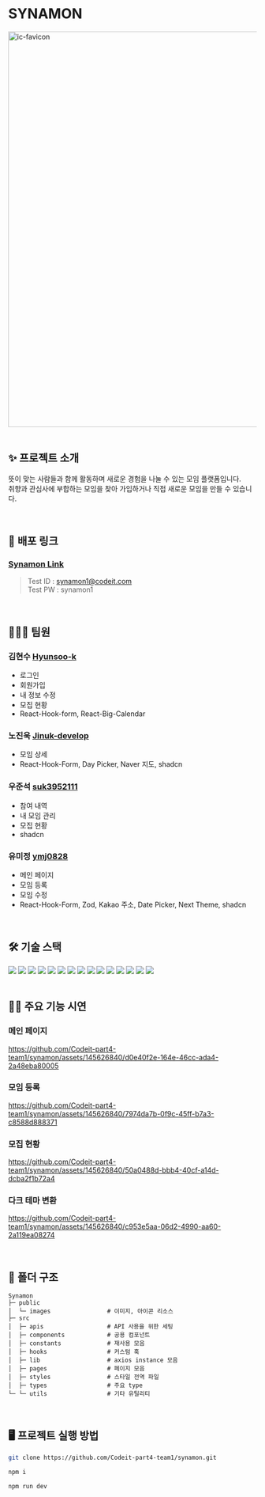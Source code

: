 # SYNAMON
<img width="800" alt="ic-favicon" src="https://github.com/Codeit-part4-team1/synamon/assets/96277798/bf55af1c-65c8-454a-8555-2969e1ab6026">

<br>
<br>

## ✨ 프로젝트 소개
뜻이 맞는 사람들과 함께 활동하며 새로운 경험을 나눌 수 있는 모임 플랫폼입니다.<br>
취향과 관심사에 부합하는 모임을 찾아 가입하거나 직접 새로운 모임을 만들 수 있습니다.

<br>

## 🔗 배포 링크
### [Synamon Link](https://synamon.vercel.app/)
> Test ID : synamon1@codeit.com<br>
> Test PW : synamon1

<br>

## :people_holding_hands: 팀원

### 김현수 [Hyunsoo-k](https://github.com/Hyunsoo-k)
- 로그인
- 회원가입
- 내 정보 수정
- 모집 현황
- React-Hook-form, React-Big-Calendar

### 노진욱 [Jinuk-develop](https://github.com/Jinuk-develop)
- 모임 상세
- React-Hook-Form, Day Picker, Naver 지도, shadcn

### 우준석 [suk3952111](https://github.com/suk3952111)
- 참여 내역
- 내 모임 관리
- 모집 현황
- shadcn

### 유미정 [ymj0828](https://github.com/ymj0828)
- 메인 페이지
- 모임 등록
- 모임 수정
- React-Hook-Form, Zod, Kakao 주소, Date Picker, Next Theme, shadcn

<br>

## 🛠️ 기술 스택
<div style="text-align: left;" "text-align: left;">
  <img src="https://img.shields.io/badge/next.js-000000?style=for-the-badge&logo=Next.js&logoColor=white">
  <img src="https://img.shields.io/badge/typescript-3178c6?style=for-the-badge&logo=Typescript&logoColor=white"/>
  <img src="https://img.shields.io/badge/eslint-4B32C3?style=for-the-badge&logo=eslint&logoColor=white">
  <img src="https://img.shields.io/badge/prettier-F7B93E?style=for-the-badge&logo=prettier&logoColor=white">
  <img src="https://img.shields.io/badge/tailwind CSS-06B6D4?style=for-the-badge&logo=Tailwind CSS&logoColor=white"/>
  <img src="https://img.shields.io/badge/reactquery-FF4154?style=for-the-badge&logo=reactquery&logoColor=white">
  <img src="https://img.shields.io/badge/axios-5A29E4?style=for-the-badge&logo=axios&logoColor=white">
  <img src="https://img.shields.io/badge/reacthookform-EC5990?style=for-the-badge&logo=reacthookform&logoColor=white">
  <img src="https://img.shields.io/badge/zod-3E67B1?style=for-the-badge&logo=Zod&logoColor=white">
  <img src="https://img.shields.io/badge/shadcn/ui-000000?style=for-the-badge&logo=shadcn/ui&logoColor=white">
  <img src="https://img.shields.io/badge/navermap-03C75A?style=for-the-badge&logo=Naver&logoColor=white">
  <img src="https://img.shields.io/badge/kakaopostcode-FFCD00?style=for-the-badge&logo=KakaoTalk&logoColor=white">
  <img src="https://img.shields.io/badge/datepicker-216BA5?style=for-the-badge&logo=&logoColor=white">
  <img src="https://img.shields.io/badge/Git-F05032?style=for-the-badge&logo=Git&logoColor=white">
  <img src="https://img.shields.io/badge/GitHub-181717?style=for-the-badge&logo=GitHub&logoColor=white">
</div>

<br>

## 🧑‍💻 주요 기능 시연

### 메인 페이지
  
https://github.com/Codeit-part4-team1/synamon/assets/145626840/d0e40f2e-164e-46cc-ada4-2a48eba80005

### 모임 등록
  
https://github.com/Codeit-part4-team1/synamon/assets/145626840/7974da7b-0f9c-45ff-b7a3-c8588d888371

### 모집 현황
  
https://github.com/Codeit-part4-team1/synamon/assets/145626840/50a0488d-bbb4-40cf-a14d-dcba2f1b72a4

### 다크 테마 변환
  
https://github.com/Codeit-part4-team1/synamon/assets/145626840/c953e5aa-06d2-4990-aa60-2a119ea08274

<br>

## 📁 폴더 구조
```
Synamon
├─ public
│  └─ images                # 이미지, 아이콘 리소스
├─ src
│  ├─ apis                  # API 사용을 위한 세팅
│  ├─ components            # 공용 컴포넌트
│  ├─ constants             # 재사용 모음
│  ├─ hooks                 # 커스텀 훅
│  ├─ lib                   # axios instance 모음
│  ├─ pages                 # 페이지 모음
│  ├─ styles                # 스타일 전역 파일
│  ├─ types                 # 주요 type
└─ └─ utils                 # 기타 유틸리티
```

<br>

## 🖥️ 프로젝트 실행 방법
```bash
git clone https://github.com/Codeit-part4-team1/synamon.git

npm i

npm run dev
```
